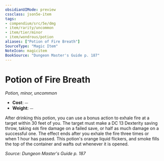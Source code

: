```yaml
---
obsidianUIMode: preview
cssclass: json5e-item
tags:
- compendium/src/5e/dmg
- item/rarity/uncommon
- item/tier/minor
- item/wondrous/potion
aliases: ["Potion of Fire Breath"]
SourceType: "Magic Item"
NoteIcon: magicitem
BookSource: "Dungeon Master's Guide p. 187"
---
```

# Potion of Fire Breath
*Potion, minor, uncommon*  

- **Cost**: ⏤
- **Weight**: ⏤

After drinking this potion, you can use a bonus action to exhale fire at a target within 30 feet of you. The target must make a DC 13 Dexterity saving throw, taking `4d6` fire damage on a failed save, or half as much damage on a successful one. The effect ends after you exhale the fire three times or when 1 hour has passed. This potion's orange liquid flickers, and smoke fills the top of the container and wafts out whenever it is opened.

*Source: Dungeon Master's Guide p. 187*